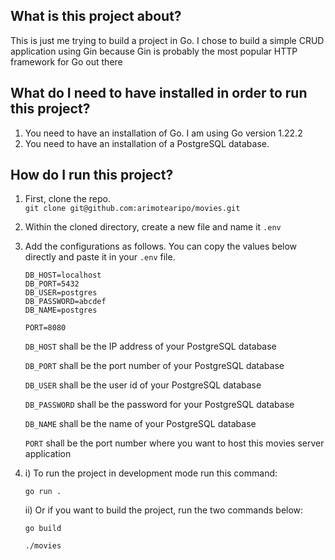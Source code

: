 ## What is this project about?

This is just me trying to build a project in Go. I chose to build a simple CRUD application using Gin because Gin is probably the most popular HTTP framework for Go out there

## What do I need to have installed in order to run this project?

1. You need to have an installation of Go. I am using Go version 1.22.2
2. You need to have an installation of a PostgreSQL database.

## How do I run this project?

1. First, clone the repo.  
   `git clone git@github.com:arimotearipo/movies.git`

2. Within the cloned directory, create a new file and name it `.env`
3. Add the configurations as follows. You can copy the values below directly and paste it in your `.env` file.

   ```
   DB_HOST=localhost
   DB_PORT=5432
   DB_USER=postgres
   DB_PASSWORD=abcdef
   DB_NAME=postgres

   PORT=8080
   ```

   `DB_HOST` shall be the IP address of your PostgreSQL database

   `DB_PORT` shall be the port number of your PostgreSQL database

   `DB_USER` shall be the user id of your PostgreSQL database

   `DB_PASSWORD` shall be the password for your PostgreSQL database

   `DB_NAME` shall be the name of your PostgreSQL database

   `PORT` shall be the port number where you want to host this movies server application

4. i) To run the project in development mode run this command:

   `go run .`

   ii) Or if you want to build the project, run the two commands below:

   `go build`

   `./movies`
